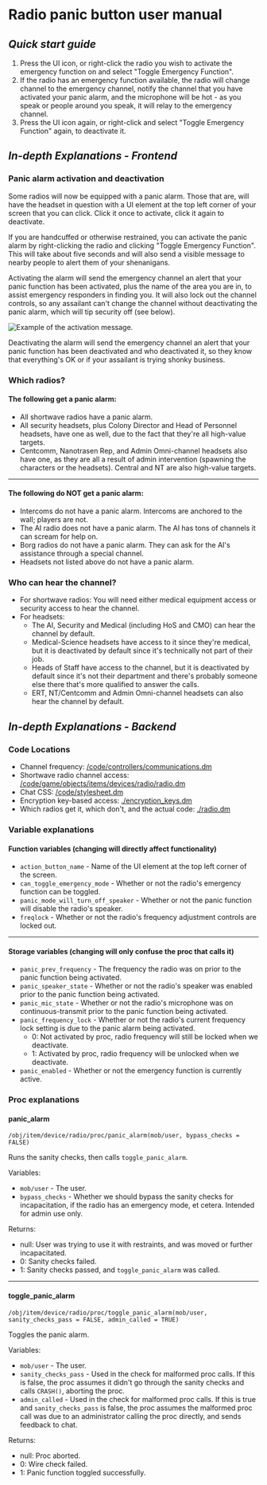 # Radio panic button user manual

## *Quick start guide*
1. Press the UI icon, or right-click the radio you wish to activate the emergency function on and select "Toggle Emergency Function".
2. If the radio has an emergency function available, the radio will change channel to the emergency channel, notify the channel that you have activated your panic alarm, and the microphone will be hot - as you speak or people around you speak, it will relay to the emergency channel.
3. Press the UI icon again, or right-click and select "Toggle Emergency Function" again, to deactivate it.

## *In-depth Explanations - Frontend*

### Panic alarm activation and deactivation
Some radios will now be equipped with a panic alarm. Those that are, will have the headset in question with a UI element at the top left corner of your screen that you can click. Click it once to activate, click it again to deactivate.

If you are handcuffed or otherwise restrained, you can activate the panic alarm by right-clicking the radio and clicking "Toggle Emergency Function". This will take about five seconds and will also send a visible message to nearby people to alert them of your shenanigans.

Activating the alarm will send the emergency channel an alert that your panic function has been activated, plus the name of the area you are in, to assist emergency responders in finding you. It will also lock out the channel controls, so any assailant can't change the channel without deactivating the panic alarm, which will tip security off (see below).

![Example of the activation message.](https://i.imgur.com/CKj41hr.png)

Deactivating the alarm will send the emergency channel an alert that your panic function has been deactivated and who deactivated it, so they know that everything's OK or if your assailant is trying shonky business.

### Which radios?

#### The following get a panic alarm:

* All shortwave radios have a panic alarm.
* All security headsets, plus Colony Director and Head of Personnel headsets, have one as well, due to the fact that they're all high-value targets.
* Centcomm, Nanotrasen Rep, and Admin Omni-channel headsets also have one, as they are all a result of admin intervention (spawning the characters or the headsets). Central and NT are also high-value targets.

---

#### The following do NOT get a panic alarm:

* Intercoms do not have a panic alarm. Intercoms are anchored to the wall; players are not.
* The AI radio does not have a panic alarm. The AI has tons of channels it can scream for help on.
* Borg radios do not have a panic alarm. They can ask for the AI's assistance through a special channel.
* Headsets not listed above do not have a panic alarm.


### Who can hear the channel?

* For shortwave radios: You will need either medical equipment access or security access to hear the channel.
* For headsets: 
  * The AI, Security and Medical (including HoS and CMO) can hear the channel by default. 
  * Medical-Science headsets have access to it since they're medical, but it is deactivated by default since it's technically not part of their job.
  * Heads of Staff have access to the channel, but it is deactivated by default since it's not their department and there's probably someone else there that's more qualified to answer the calls.
  * ERT, NT/Centcomm and Admin Omni-channel headsets can also hear the channel by default.

## *In-depth Explanations - Backend*

### Code Locations

* Channel frequency: [/code/controllers/communications.dm](/code/controllers/communications.dm)
* Shortwave radio channel access: [/code/game/objects/items/devices/radio/radio.dm](/code/game/objects/items/devices/radio/radio.dm)
* Chat CSS: [/code/stylesheet.dm](/code/stylesheet.dm)
* Encryption key-based access: [./encryption_keys.dm](radio_panic_button/encryption_keys.dm)
* Which radios get it, which don't, and the actual code: [./radio.dm](radio_panic_button/radio.dm)


### Variable explanations

#### Function variables (changing will directly affect functionality)

* `action_button_name` - Name of the UI element at the top left corner of the screen.
* `can_toggle_emergency_mode` - Whether or not the radio's emergency function can be toggled.
* `panic_mode_will_turn_off_speaker` - Whether or not the panic function will disable the radio's speaker. 
* `freqlock` - Whether or not the radio's frequency adjustment controls are locked out.

---
	
#### Storage variables (changing will only confuse the proc that calls it)

* `panic_prev_frequency` - The frequency the radio was on prior to the panic function being activated.
* `panic_speaker_state` - Whether or not the radio's speaker was enabled prior to the panic function being activated.
* `panic_mic_state` - Whether or not the radio's microphone was on continuous-transmit prior to the panic function being activated.
* `panic_frequency_lock` - Whether or not the radio's current frequency lock setting is due to the panic alarm being activated. 
  * 0: Not activated by proc, radio frequency will still be locked when we deactivate.
  * 1: Activated by proc, radio frequency will be unlocked when we deactivate.
* `panic_enabled` - Whether or not the emergency function is currently active.

### Proc explanations

#### panic_alarm
```DM
/obj/item/device/radio/proc/panic_alarm(mob/user, bypass_checks = FALSE)
```

Runs the sanity checks, then calls `toggle_panic_alarm`.

Variables:
* `mob/user` - The user.
* `bypass_checks` - Whether we should bypass the sanity checks for incapacitation, if the radio has an emergency mode, et cetera. Intended for admin use only.

Returns:
* null: User was trying to use it with restraints, and was moved or further incapacitated.
* 0: Sanity checks failed.
* 1: Sanity checks passed, and `toggle_panic_alarm` was called.

---

#### toggle_panic_alarm
```DM
/obj/item/device/radio/proc/toggle_panic_alarm(mob/user, sanity_checks_pass = FALSE, admin_called = TRUE)
```

Toggles the panic alarm.

Variables:
* `mob/user` - The user.
* `sanity_checks_pass` - Used in the check for malformed proc calls. If this is false, the proc assumes it didn't go through the sanity checks and calls `CRASH()`, aborting the proc.
* `admin_called` - Used in the check for malformed proc calls. If this is true and `sanity_checks_pass` is false, the proc assumes the malformed proc call was due to an administrator calling the proc directly, and sends feedback to chat.

Returns:
* null: Proc aborted.
* 0: Wire check failed.
* 1: Panic function toggled successfully.
